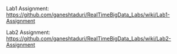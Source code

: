 Lab1 Assignment: https://github.com/ganeshtaduri/RealTimeBigData_Labs/wiki/Lab1-Assignment

Lab2 Assignment: https://github.com/ganeshtaduri/RealTimeBigData_Labs/wiki/Lab2-Assignment
